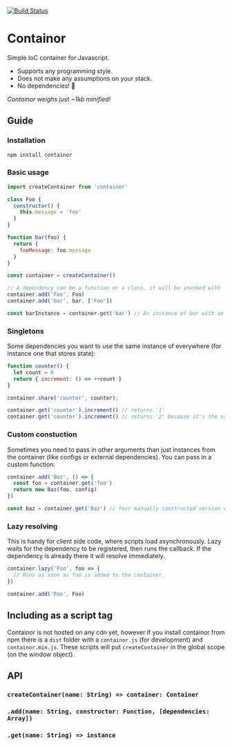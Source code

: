 [![Build Status](https://travis-ci.org/ngerritsen/containor.svg?branch=master)](https://travis-ci.org/ngerritsen/containor)

# Containor

Simple IoC container for Javascript.

- Supports any programming style.
- Does not make any assumptions on your stack.
- No dependencies! 🎂

_Containor weighs just ~1kb minified!_

## Guide

### Installation

```bash
npm install containor
```

### Basic usage

```js
import createContainer from 'containor'

class Foo {
  constructor() {
    this.message = 'foo'
  }
}

function bar(foo) {
  return {
    fooMessage: foo.message
  }
}

const container = createContainer()

// A dependency can be a function or a class, it will be invoked with 'new' if possible.
container.add('Foo', Foo)
container.add('bar', bar, ['Foo'])

const barInstance = container.get('bar') // An instance of bar with an instance of Foo as an argument
```

### Singletons

Some dependencies you want to use the same instance of everywhere (for instance one that stores state):

```js
function counter() {
  let count = 0
  return { increment: () => ++count }
}

container.share('counter', counter);

container.get('counter').increment() // returns '1'
container.get('counter').increment() // returns '2' because it's the same instance 👍
```

### Custom constuction

Sometimes you need to pass in other arguments than just instances from the container (like configs or external dependencies). You can pass in a custom function:

```js
container.add('Baz', () => {
  const foo = container.get('foo')
  return new Baz(foo, config)
})

const baz = container.get('Baz') // Your manually constructed version of Baz 😎
```

### Lazy resolving

This is handy for client side code, where scripts load asynchronously. Lazy waits for the dependency to be registered, then runs the callback. If the dependency is already there it will resolve immediately.

```js
container.lazy('Foo', foo => {
  // Runs as soon as foo is added to the container.
})

container.add('Foo', Foo)
```

## Including as a script tag

Containor is not hosted on any cdn yet, however if you install containor from npm there is a `dist` folder with a `containor.js` (for development) and `containor.min.js`. These scripts will put `createContainer` in the global scope (on the window object).

## API

### `createContainer(name: String) => container: Container`

### `.add(name: String, constructor: Function, [dependencies: Array])`
### `.get(name: String) => instance`
